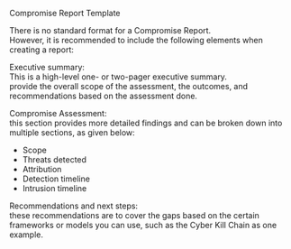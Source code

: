 Compromise Report Template

There is no standard format for a Compromise Report. \
However, it is recommended to include the following elements when creating a report:

Executive summary: \
This is a high-level one- or two-pager executive summary. \
provide the overall scope of the assessment, the outcomes, and recommendations based on the assessment done.

Compromise Assessment: \
this section provides more detailed findings and can be broken down into multiple sections, as given below:
- Scope
- Threats detected
- Attribution
- Detection timeline
- Intrusion timeline

Recommendations and next steps: \
these recommendations are to cover the gaps based on the certain frameworks or models you can use, such as the Cyber Kill Chain as one example.

